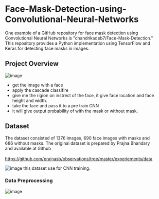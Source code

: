 # Face-Mask-Detection-using-Convolutional-Neural-Networks
 One example of a GitHub repository for face mask detection using Convolutional Neural Networks is "chandrikadeb7/Face-Mask-Detection." This repository provides a Python implementation using TensorFlow and Keras for detecting face masks in images.

## Project Overview

![image](https://github.com/778569/Face-Mask-Detection-using-Convolutional-Neural-Networks/assets/52319671/b5ee0376-9c8e-486b-bebe-ae1df97079d6)

* get the image with a face
* apply the cascade classifire
* give me the rigion on instrect of the face, it give face location and face height and width.
* take the face and pass it to a pre train CNN
* it will give output probability of with the mask or without mask.

## Dataset

The dataset consisted of 1376 images, 690 face images with masks and 686 without masks. The original dataset is prepared by Prajna Bhandary and available at Github<br><br> 
https://github.com/prajnasb/observations/tree/master/experiements/data


![image](https://github.com/778569/Face-Mask-Detection-using-Convolutional-Neural-Networks/assets/52319671/2f0ef47a-38cd-44a2-923e-6ac48a8e2b10)
this dataset use for CNN training.

### Data Preprocessing
![image](https://github.com/778569/Face-Mask-Detection-using-Convolutional-Neural-Networks/assets/52319671/160ae772-3473-4bcf-a506-f471f82a09d5)



